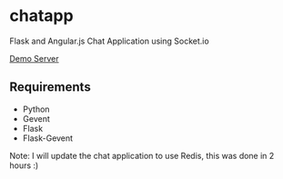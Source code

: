 chatapp
===================================================


Flask and Angular.js Chat Application using Socket.io

[Demo Server](http://143.225.204.60:3001/)

## Requirements
- Python
- Gevent
- Flask
- Flask-Gevent


Note: I will update the chat application to use Redis, this was done in 2 hours :)
